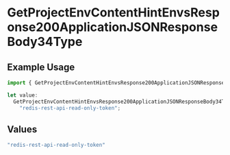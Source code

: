 # GetProjectEnvContentHintEnvsResponse200ApplicationJSONResponseBody34Type

## Example Usage

```typescript
import { GetProjectEnvContentHintEnvsResponse200ApplicationJSONResponseBody34Type } from "@vercel/sdk/models/operations";

let value:
  GetProjectEnvContentHintEnvsResponse200ApplicationJSONResponseBody34Type =
    "redis-rest-api-read-only-token";
```

## Values

```typescript
"redis-rest-api-read-only-token"
```